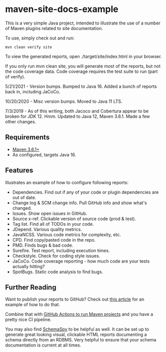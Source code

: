# maven-site-docs-example

This is a very simple Java project, intended to illustrate the use of a number of Maven plugins related to site
documentation.

To use, simply check out and run:

``mvn clean verify site
``

To view the generated reports, open ./target/site/index.html in your browser.

If you only run mvn clean site, you will generate most of the reports, but not the code coverage data. Code coverage
requires the test suite to run (part of verify).

5/21/2021 - Version bumps. Bumped to Java 16. Added a bunch of reports back in, including JaCoCo.

10/20/2020 - Misc version bumps. Moved to Java 11 LTS.

7/3/2019 - As of this writing, both Jacoco and Cobertura appear to be broken for JDK 12. Hmm. Updated to Java 12, Maven
3.6.1. Made a few other changes.

## Requirements

- [Maven 3.6.1+](http://maven.apache.org/)
- As configured, targets Java 16.

## Features

Illustrates an example of how to configure following reports:

- Dependencies. Find out if any of your code or plugin dependencies are out of date.
- Change log & SCM change info. Pull GitHub info and show what's changed.
- Issues. Show open issues in GitHub.
- Source x-ref. Clickable version of source code (prod & test).
- Tag list. Find all of TODOs in your code.
- JDepend. Various quality metrics.
- JavaNCSS. Various code metrics for complexity, etc.
- CPD. Find copy/pasted code in the repo.
- PMD. Finds bugs & bad code.
- Surefire. Test report, including execution times.
- Checkstyle. Check for coding style issues.
- JaCoCo. Code coverage reporting - how much code are your tests actually hitting?
- SpotBugs. Static code analysis to find bugs.

## Further Reading

Want to publish your reports to GitHub? Check
out [this article](http://www.lorenzobettini.it/2020/01/publishing-a-maven-site-to-github-pages/) for an example of how
to do that.

Combine that
with [GitHub Actions to run Maven projects](https://docs.github.com/en/actions/guides/building-and-testing-java-with-maven)
and you have a pretty nice CI pipeline.

You may also find [SchemaSpy](http://schemaspy.org) to be helpful as well. It can be set up to generate
great looking visual, clickable HTML reports documenting a schema directly from an RDBMS. Very helpful
to ensure that your schema documentation is current at all times.
